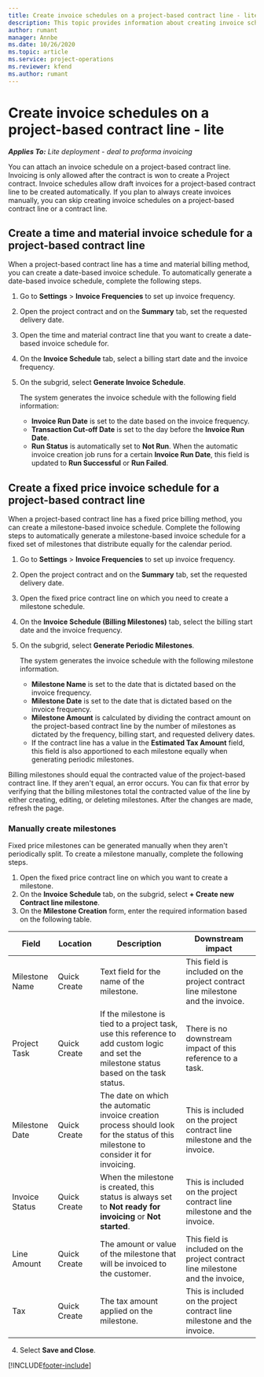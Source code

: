 ```yaml
---
title: Create invoice schedules on a project-based contract line - lite
description: This topic provides information about creating invoice schedules and milestones.
author: rumant
manager: Annbe
ms.date: 10/26/2020
ms.topic: article
ms.service: project-operations
ms.reviewer: kfend 
ms.author: rumant
---
```


# Create invoice schedules on a project-based contract line - lite

_**Applies To:** Lite deployment - deal to proforma invoicing_

You can attach an invoice schedule on a project-based contract line. Invoicing is only allowed after the contract is won to create a Project contract. Invoice schedules allow draft invoices for a project-based contract line to be created automatically. If you plan to always create invoices manually, you can skip creating invoice schedules on a project-based contract line or a contract line.

## Create a time and material invoice schedule for a project-based contract line

When a project-based contract line has a time and material billing method, you can create a date-based invoice schedule. To automatically generate a date-based invoice schedule, complete the following steps.

1. Go to **Settings** > **Invoice Frequencies** to set up invoice frequency.
2. Open the project contract and on the **Summary** tab, set the requested delivery date.
3. Open the time and material contract line that you want to create a date-based invoice schedule for. 
4. On the **Invoice Schedule** tab, select a billing start date and the invoice frequency. 
5. On the subgrid, select **Generate Invoice Schedule**.

    The system generates the invoice schedule with the following field information:

    - **Invoice Run Date** is set to the date based on the invoice frequency.
    - **Transaction Cut-off Date** is set to the day before the **Invoice Run Date**.
    - **Run Status** is automatically set to **Not Run**. When the automatic invoice creation job runs for a certain **Invoice Run Date**, this field is updated to **Run Successful** or **Run Failed**.

## Create a fixed price invoice schedule for a project-based contract line

When a project-based contract line has a fixed price billing method, you can create a milestone-based invoice schedule. Complete the following steps to automatically generate a milestone-based invoice schedule for a fixed set of milestones that distribute equally for the calendar period.

1. Go to **Settings** > **Invoice Frequencies** to set up invoice frequency.
2. Open the project contract and on the **Summary** tab, set the requested delivery date.
3. Open the fixed price contract line on which you need to create a milestone schedule. 
4. On the **Invoice Schedule (Billing Milestones)** tab, select the billing start date and the invoice frequency. 
5. On the subgrid, select **Generate Periodic Milestones**.

    The system generates the invoice schedule with the following milestone information.

    - **Milestone Name** is set to the date that is dictated based on the invoice frequency.
    - **Milestone Date** is set to the date that is dictated based on the invoice frequency.
    - **Milestone Amount** is calculated by dividing the contract amount on the project-based contract line by the number of milestones as dictated by the frequency, billing start, and requested delivery dates.
    - If the contract line has a value in the **Estimated Tax Amount** field, this field is also apportioned to each milestone equally when generating periodic milestones.

Billing milestones should equal the contracted value of the project-based contract line. If they aren't equal, an error occurs. You can fix that error by verifying that the billing milestones total the contracted value of the line by either creating, editing, or deleting milestones. After the changes are made, refresh the page.

### Manually create milestones

Fixed price milestones can be generated manually when they aren't periodically split. To create a milestone manually, complete the following steps.

1. Open the fixed price contract line on which you want to create a milestone. 
2. On the **Invoice Schedule** tab, on the subgrid, select **+ Create new Contract line milestone**.
3. On the **Milestone Creation** form, enter the required information based on the following table. 

| Field | Location | Description | Downstream impact |
| --- | --- | --- | --- |
| Milestone Name | Quick Create | Text field for the name of the milestone. | This field is included on the project contract line milestone and the invoice. |
| Project Task | Quick Create | If the milestone is tied to a project task, use this reference to add custom logic and set the milestone status based on the task status. | There is no downstream impact of this reference to a task. |
| Milestone Date | Quick Create | The date on which the automatic invoice creation process should look for the status of this milestone to consider it for invoicing. | This is included on the project contract line milestone and the invoice. |
| Invoice Status | Quick Create | When the milestone is created, this status is always set to **Not ready for invoicing** or **Not started**. | This is included on the project contract line milestone and the invoice. |
| Line Amount | Quick Create | The amount or value of the milestone that will be invoiced to the customer. | This field is included on the project contract line milestone and the invoice, |
| Tax | Quick Create | The tax amount applied on the milestone. | This is included on the project contract line milestone and the invoice. |

4. Select **Save and Close**.


[!INCLUDE[footer-include](../../includes/footer-banner.md)]